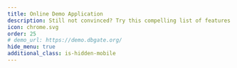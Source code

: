 ```yaml
---
title: Online Demo Application
description: Still not convinced? Try this compelling list of features in our online demo app
icon: chrome.svg
order: 25
# demo_url: https://demo.dbgate.org/
hide_menu: true
additional_class: is-hidden-mobile
---
```

